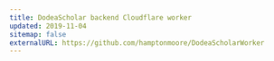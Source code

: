 ```yaml
---
title: DodeaScholar backend Cloudflare worker
updated: 2019-11-04
sitemap: false
externalURL: https://github.com/hamptonmoore/DodeaScholarWorker
---
```



